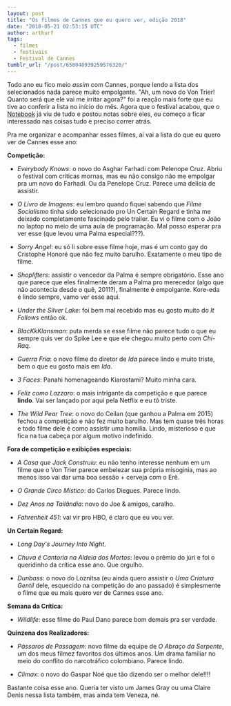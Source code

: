 ```yaml
---
layout: post
title: "Os filmes de Cannes que eu quero ver, edição 2018"
date: "2018-05-21 02:53:15 UTC"
author: arthurf
tags:
  - filmes
  - festivais
  - Festival de Cannes
tumblr_url: "/post/658048939259576320/"
---
```


Todo ano eu fico meio _assim_ com Cannes, porque lendo a lista dos selecionados nada parece muito empolgante. "Ah, um novo do Von Trier! Quanto será que ele vai me irritar agora?" foi a reação mais forte que eu tive ao conferir a lista no início do mês. Agora que o festival acabou, que o [Notebook](https://mubi.com/notebook) já viu de tudo e postou notas sobre eles, eu começo a ficar interessado nas coisas tudo e preciso correr atrás.

Pra me organizar e acompanhar esses filmes, aí vai a lista do que eu quero ver de Cannes esse ano:

**Competição:**

- _Everybody Knows_: o novo do Asghar Farhadi com Pelenope Cruz. Abriu o festival com críticas mornas, mas eu não consigo não me empolgar pra um novo do Farhadi. Ou da Penelope Cruz. Parece uma delícia de assistir.

- _O Livro de Imagens_: eu lembro quando fiquei sabendo que _Filme Socialismo_ tinha sido selecionado pro Un Certain Regard e tinha me deixado completamente fascinado pelo trailer. Eu vi o filme com o João no laptop no meio de uma aula de programação. Mal posso esperar pra ver esse (que levou uma Palma especial???).

- _Sorry Angel_: eu só li sobre esse filme hoje, mas é um conto gay do Cristophe Honoré que não fez muito barulho. Exatamente o meu tipo de filme.

- _Shoplifters_: assistir o vencedor da Palma é sempre obrigatório. Esse ano que parece que eles finalmente deram a Palma pro merecedor (algo que não acontecia desde o quê, 2011?), finalmente é empolgante. Kore-eda é lindo sempre, vamo ver esse aqui.

- _Under the Silver Lake_: foi bem mal recebido mas eu gosto muito do _It Follows_ então ok.

- _BlacKkKlansman_: puta merda se esse filme não parece tudo o que eu sempre quis ver do Spike Lee e que ele chegou muito perto com _Chi-Raq_.

- _Guerra Fria_: o novo filme do diretor de _Ida_ parece lindo e muito triste, bem o que eu gosto mais em _Ida_.

- _3 Faces_: Panahi homenageando Kiarostami? Muito minha cara.

- _Feliz como Lazzaro_: o mais intrigante da competição e que parece **lindo**. Vai ser lançado por aqui pela Netflix e eu tô triste.

- _The Wild Pear Tree_: o novo do Ceilan (que ganhou a Palma em 2015) fechou a competição e não fez muito barulho. Mas tem quase três horas e todo filme dele é como assistir uma homilia. Lindo, misterioso e que fica na tua cabeça por algum motivo indefinido.

**Fora de competição e exibições especiais:**

- _A Casa que Jack Construiu_: eu não tenho interesse nenhum em um filme que o Von Trier parece embelezar sua própria misoginia, mas ao menos isso vai dar uma boa sessão + cerveja com o Erê.

- _O Grande Circo Místico_: do Carlos Diegues. Parece lindo.

- _Dez Anos na Tailândia_: novo do Joe & amigos, caralho.

- _Fahrenheit 451_: vai vir pro HBO, é claro que eu vou ver.

**Un Certain Regard:**

- _Long Day's Journey Into Night_.

- _Chuva é Cantoria na Aldeia dos Mortos_: levou o prêmio do júri e foi o queridinho da crítica esse ano. Que orgulho.

- _Dunbass_: o novo do Loznitsa (eu ainda quero assistir o _Uma Criatura Gentil_ dele, esquecido na competição do ano passado) é simplesmente o filme que eu mais quero ver de Cannes esse ano.

**Semana da Crítica:**

- _Wildlife_: esse filme do Paul Dano parece bom demais pra ser verdade.

**Quinzena dos Realizadores:**

- _Pássaros de Passagem_: novo filme da equipe de _O Abraço da Serpente_, um dos meus filmez favoritos dos últimos anos. Um drama familiar no meio do conflito do narcotráfico colombiano. Parece lindo.

- _Climax_: o novo do Gaspar Noé que tão dizendo ser o melhor dele!!!!

Bastante coisa esse ano. Queria ter visto um James Gray ou uma Claire Denis nessa lista também, mas ainda tem Veneza, né.
